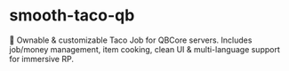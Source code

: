 # smooth-taco-qb
🌮 Ownable &amp; customizable Taco Job for QBCore servers. Includes job/money management, item cooking, clean UI &amp; multi-language support for immersive RP.
